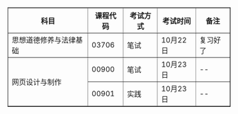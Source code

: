 <table border='1'>
 <tr>
 <th>科目</th><th>课程代码</th><th>考试方式</th><th>考试时间</th><th>备注</th>
</tr>
<tr>
 <td>思想道德修养与法律基础</td><td>03706</td><td>笔试</td><td>10月22日</td><td>复习好了</td>
</tr>
<tr>
 <td rowspan='2'>网页设计与制作</td><td>00900</td><td>笔试</td><td>10月23日</td><td>--</td>
</tr>
<tr>
 <td>00901</td><td>实践</td><td>10月23日</td><td>--</td>
</tr>
</table>

